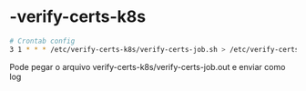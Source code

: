 # -verify-certs-k8s

```bash
# Crontab config
3 1 * * * /etc/verify-certs-k8s/verify-certs-job.sh > /etc/verify-certs-k8s/verify-certs-job.out
```

Pode pegar o arquivo verify-certs-k8s/verify-certs-job.out e enviar como log
